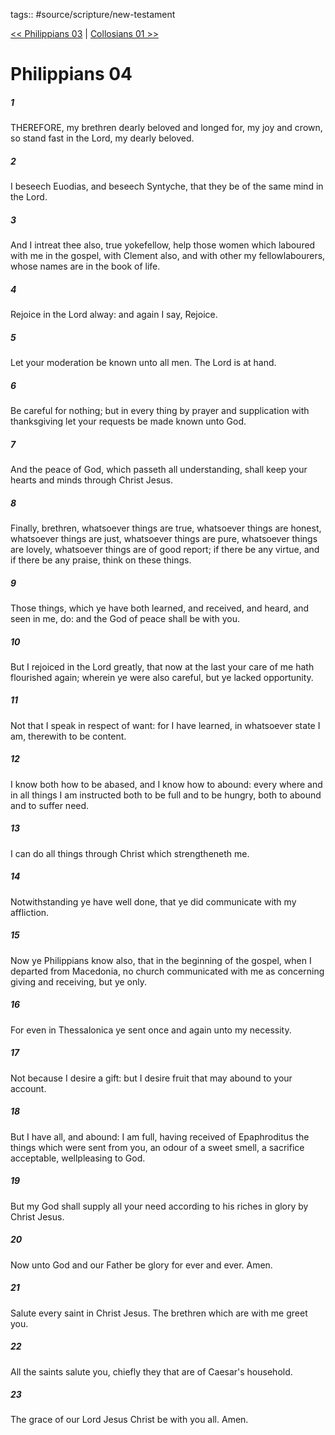 tags:: #source/scripture/new-testament

[<< Philippians 03](source/scripture/new-testament/11_Philippians/Philippians_03.md) | [Collosians 01 >>](source/scripture/new-testament/12_Collosians/Collosians_01.md)

# Philippians 04

##### 1

THEREFORE, my brethren dearly beloved and longed for, my joy and crown, so stand fast in the Lord, my dearly beloved.

##### 2

I beseech Euodias, and beseech Syntyche, that they be of the same mind in the Lord.

##### 3

And I intreat thee also, true yokefellow, help those women which laboured with me in the gospel, with Clement also, and with other my fellowlabourers, whose names are in the book of life.

##### 4

Rejoice in the Lord alway: and again I say, Rejoice.

##### 5

Let your moderation be known unto all men. The Lord is at hand.

##### 6

Be careful for nothing; but in every thing by prayer and supplication with thanksgiving let your requests be made known unto God.

##### 7

And the peace of God, which passeth all understanding, shall keep your hearts and minds through Christ Jesus.

##### 8

Finally, brethren, whatsoever things are true, whatsoever things are honest, whatsoever things are just, whatsoever things are pure, whatsoever things are lovely, whatsoever things are of good report; if there be any virtue, and if there be any praise, think on these things.

##### 9

Those things, which ye have both learned, and received, and heard, and seen in me, do: and the God of peace shall be with you.

##### 10

But I rejoiced in the Lord greatly, that now at the last your care of me hath flourished again; wherein ye were also careful, but ye lacked opportunity.

##### 11

Not that I speak in respect of want: for I have learned, in whatsoever state I am, therewith to be content.

##### 12

I know both how to be abased, and I know how to abound: every where and in all things I am instructed both to be full and to be hungry, both to abound and to suffer need.

##### 13

I can do all things through Christ which strengtheneth me.

##### 14

Notwithstanding ye have well done, that ye did communicate with my affliction.

##### 15

Now ye Philippians know also, that in the beginning of the gospel, when I departed from Macedonia, no church communicated with me as concerning giving and receiving, but ye only.

##### 16

For even in Thessalonica ye sent once and again unto my necessity.

##### 17

Not because I desire a gift: but I desire fruit that may abound to your account.

##### 18

But I have all, and abound: I am full, having received of Epaphroditus the things which were sent from you, an odour of a sweet smell, a sacrifice acceptable, wellpleasing to God.

##### 19

But my God shall supply all your need according to his riches in glory by Christ Jesus.

##### 20

Now unto God and our Father be glory for ever and ever. Amen.

##### 21

Salute every saint in Christ Jesus. The brethren which are with me greet you.

##### 22

All the saints salute you, chiefly they that are of Caesar's household.

##### 23

The grace of our Lord Jesus Christ be with you all. Amen.
